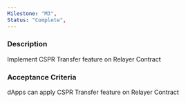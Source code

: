 ```yaml
---
Milestone: "M3",
Status: "Complete",
---
```

<!--lang:en--> 
### Description

Implement CSPR Transfer feature on Relayer Contract


### Acceptance Criteria

dApps can apply CSPR Transfer feature on Relayer Contract





